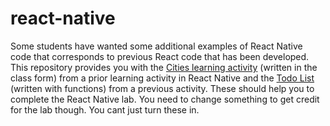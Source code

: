# react-native
Some students have wanted some additional examples of React Native code that corresponds to previous React code that has been developed.  This repository provides you with the [Cities learning activity](cities.js) (written in the class form) from a prior learning activity in React Native and the [Todo List](todo.js) (written with functions) from a previous activity.  These should help you to complete the React Native lab.  You need to change something to get credit for the lab though.  You cant just turn these in.
